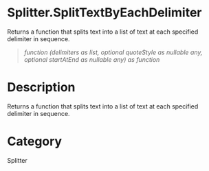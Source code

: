 ﻿# Splitter.SplitTextByEachDelimiter
Returns a function that splits text into a list of text at each specified delimiter in sequence.
> _function (delimiters as list, optional quoteStyle as nullable any, optional startAtEnd as nullable any) as function_
# Description 
Returns a function that splits text into a list of text at each specified delimiter in sequence.
# Category 
Splitter

